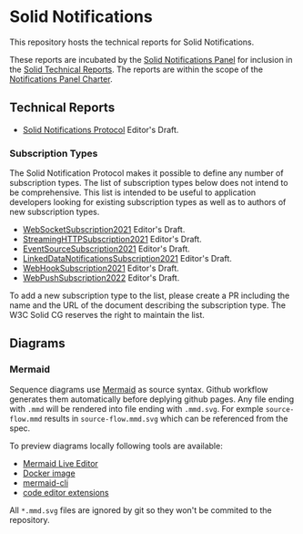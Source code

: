 # Solid Notifications

This repository hosts the technical reports for Solid Notifications.

These reports are incubated by the [Solid Notifications Panel](https://github.com/solid/notifications-panel) for inclusion in the [Solid Technical Reports](https://solidproject.org/TR/). The reports are within the scope of the [Notifications Panel Charter](https://github.com/solid/process/blob/main/notifications-panel-charter.md).

## Technical Reports
* [Solid Notifications Protocol](https://solid.github.io/notifications/protocol) Editor's Draft.

### Subscription Types

The Solid Notification Protocol makes it possible to define any number of subscription types.
The list of subscription types below does not intend to be comprehensive. This list is intended
to be useful to application developers looking for existing subscription types as well as to
authors of new subscription types.

* [WebSocketSubscription2021](https://solid.github.io/notifications/websocket-subscription-2021) Editor's Draft.
* [StreamingHTTPSubscription2021](https://solid.github.io/notifications/streaming-http-subscription-2021) Editor's Draft.
* [EventSourceSubscription2021](https://solid.github.io/notifications/eventsource-subscription-2021) Editor's Draft.
* [LinkedDataNotificationsSubscription2021](https://solid.github.io/notifications/linkeddatanotifications-subscription-2021) Editor's Draft.
* [WebHookSubscription2021](https://github.com/solid/notifications/blob/main/webhook-subscription-2021.md) Editor's Draft.
* [WebPushSubscription2022](https://solid.github.io/notifications/webpush-subscription-2022) Editor's Draft.

To add a new subscription type to the list, please create a PR including the name and the URL of the document describing the subscription type. The W3C Solid CG reserves the right to maintain the list.

## Diagrams

### Mermaid

Sequence diagrams use [Mermaid](https://mermaid-js.github.io/mermaid/) as source syntax.
Github workflow generates them automatically before deplying github pages.
Any file ending with `.mmd` will be rendered into file ending with `.mmd.svg`.
For exmple `source-flow.mmd` results in `source-flow.mmd.svg` which can be referenced from the spec.

To preview diagrams locally following tools are available:

* [Mermaid Live Editor](https://mermaid-js.github.io/mermaid-live-editor/)
* [Docker image](https://hub.docker.com/r/matthewfeickert/mermaid-cli)
* [mermaid-cli](https://www.npmjs.com/package/@mermaid-js/mermaid-cli)
* [code editor extensions](https://github.com/mermaid-js/mermaid/blob/develop/docs/integrations.md#editor-plugins)

All `*.mmd.svg` files are ignored by git so they won't be commited to the repository.
